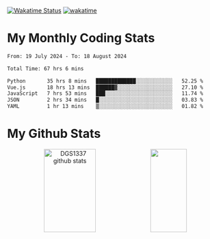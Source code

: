 [![Wakatime Status](https://github.com/noopurphalak/noopurphalak/workflows/wakatime-status-update/badge.svg)](https://github.com/noopurphalak/noopurphalak/actions/workflows/main.yml)
[![wakatime](https://wakatime.com/badge/user/80ace140-ef40-4fdd-b8ed-f3be3d2e1aea.svg)](https://wakatime.com/@80ace140-ef40-4fdd-b8ed-f3be3d2e1aea)

# My Monthly Coding Stats

<!--START_SECTION:waka-->

```txt
From: 19 July 2024 - To: 18 August 2024

Total Time: 67 hrs 6 mins

Python       35 hrs 8 mins   █████████████░░░░░░░░░░░░   52.25 %
Vue.js       18 hrs 13 mins  ██████▓░░░░░░░░░░░░░░░░░░   27.10 %
JavaScript   7 hrs 53 mins   ███░░░░░░░░░░░░░░░░░░░░░░   11.74 %
JSON         2 hrs 34 mins   █░░░░░░░░░░░░░░░░░░░░░░░░   03.83 %
YAML         1 hr 13 mins    ▒░░░░░░░░░░░░░░░░░░░░░░░░   01.82 %
```

<!--END_SECTION:waka-->

# My Github Stats
<div style="text-align: center;">
  <img width="49%" height="195px" src="https://github-readme-stats-sigma-five.vercel.app/api?username=noopurphalak&show_icons=true&count_private=true&hide_border=true&title_color=ecf2f8&icon_color=0d1117&text_color=FFFFFF&bg_color=0d1117" alt="DGS1337 github stats" />
  <img width="41%" height="195px" src="https://github-readme-stats-sigma-five.vercel.app/api/top-langs/?username=noopurphalak&layout=compact&hide_border=true&title_color=ecf2f8&text_color=FFFFFF&bg_color=0d1117" />
</div>
